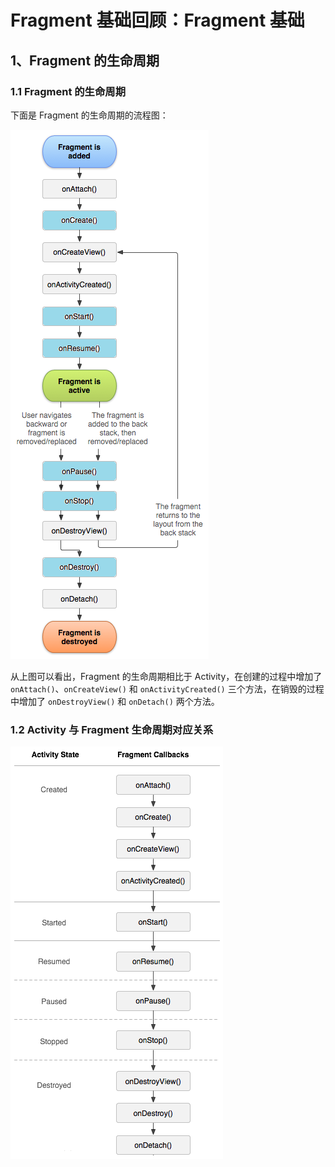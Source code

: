 # Fragment 基础回顾：Fragment 基础

## 1、Fragment 的生命周期

### 1.1 Fragment 的生命周期

下面是 Fragment 的生命周期的流程图：

![Fragment的生命周期](res/fragment_lifecycle.png)

从上图可以看出，Fragment 的生命周期相比于 Activity，在创建的过程中增加了 `onAttach()`、`onCreateView()` 和 `onActivityCreated()` 三个方法，在销毁的过程中增加了 `onDestroyView()` 和 `onDetach()` 两个方法。

### 1.2 Activity 与 Fragment 生命周期对应关系

![Activity 与 Fragment 生命周期对应关系](res/activity_fragment_lifecycle.png)


